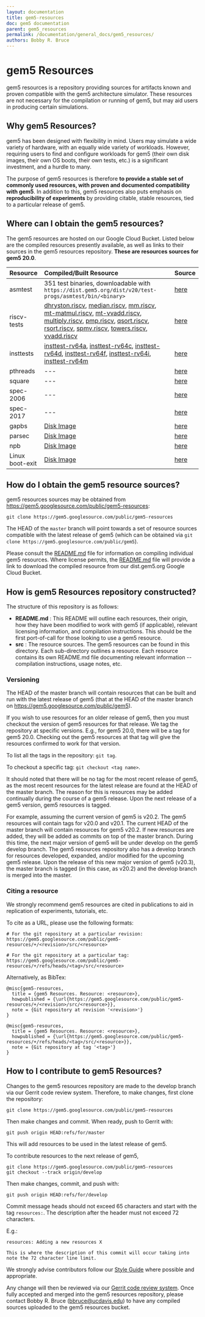 ```yaml
---
layout: documentation
title: gem5-resources
doc: gem5 documentation
parent: gem5_resources
permalink: /documentation/general_docs/gem5_resources/
authors: Bobby R. Bruce
---
```


# gem5 Resources

gem5 resources is a repository providing sources for artifacts known and
proven compatible with the gem5 architecture simulator. These resources
are not necessary for the compilation or running of gem5, but may aid users
in producing certain simulations.

## Why gem5 Resources?

gem5 has been designed with flexibility in mind. Users may simulate a wide
variety of hardware, with an equally wide variety of workloads. However,
requiring users to find and configure workloads for gem5 (their own disk
images, their own OS boots, their own tests, etc.) is a significant
investment, and a hurdle to many.

The purpose of gem5 resources is therefore __to provide a stable set of
commonly used resources, with proven and documented compatibility with gem5__.
In addition to this, gem5 resources also puts emphasis on __reproducibility
of experiments__ by providing citable, stable resources, tied to a particular
release of gem5.

## Where can I obtain the gem5 resources?

The gem5 resources are hosted on our Google Cloud Bucket. Listed below are the
compiled resources presently available, as well as links to their sources in
the gem5 resources repository. **These are resources sources for gem5 20.0**.

|Resource |Compiled/Built Resource |Source |
|:--------|:-----------------------|:------|
|asmtest | 351 test binaries, downloadable with `https://dist.gem5.org/dist/v20/test-progs/asmtest/bin/<binary>` | [here](https://gem5.googlesource.com/public/gem5-resources/+/refs/heads/master/src/asmtest) |
|riscv-tests | [dhryston.riscv](http://dist.gem5.org/dist/v20/test-progs/riscv-tests/dhrystone.riscv), [median.riscv](http://dist.gem5.org/dist/v20/test-progs/riscv-tests/median.riscv), [mm.riscv](http://dist.gem5.org/dist/v20/test-progs/riscv-tests/mm.riscv), [mt-matmul.riscv](http://dist.gem5.org/dist/v20/test-progs/riscv-tests/mt-matmul.riscv), [mt-vvadd.riscv](http://dist.gem5.org/dist/v20/test-progs/riscv-tests/mt-vvadd.riscv), [multiply.riscv](http://dist.gem5.org/dist/v20/test-progs/riscv-tests/multiply.riscv), [pmp.riscv](http://dist.gem5.org/dist/v20/test-progs/riscv-tests/pmp.riscv), [qsort.riscv](http://dist.gem5.org/dist/v20/test-progs/riscv-tests/qsort.riscv), [rsort.riscv](http://dist.gem5.org/dist/v20/test-progs/riscv-tests/rsort.riscv), [spmv.riscv](http://dist.gem5.org/dist/v20/test-progs/riscv-tests/spmv.riscv), [towers.riscv](http://dist.gem5.org/dist/v20/test-progs/riscv-tests/towers.riscv), [vvadd.riscv](http://dist.gem5.org/dist/v20/test-progs/riscv-tests/vvadd.riscv) |[here](https://gem5.googlesource.com/public/gem5-resources/+/refs/heads/master/src/riscv-tests) | 
|insttests | [insttest-rv64a](http://dist.gem5.org/dist/v20/test-progs/insttest/bin/riscv/linux/insttest-rv64a), [insttest-rv64c](http://dist.gem5.org/dist/v20/test-progs/insttest/bin/riscv/linux/insttest-rv64c), [insttest-rv64d](http://dist.gem5.org/dist/v20/test-progs/insttest/bin/riscv/linux/insttest-rv64d), [insttest-rv64f](http://dist.gem5.org/dist/v20/test-progs/insttest/bin/riscv/linux/insttest-rv64f), [insttest-rv64i](http://dist.gem5.org/dist/v20/test-progs/insttest/bin/riscv/linux/insttest-rv64i), [insttest-rv64m](http://dist.gem5.org/dist/v20/test-progs/insttest/bin/riscv/linux/insttest-rv64m) | [here](https://gem5.googlesource.com/public/gem5-resources/+/refs/heads/master/src/insttest) |
|pthreads | --- | [here](https://gem5.googlesource.com/public/gem5-resources/+/refs/heads/master/src/pthreads) |
|square | --- | [here](https://gem5.googlesource.com/public/gem5-resources/+/refs/heads/master/src/square) |
|spec-2006 | --- | [here](https://gem5.googlesource.com/public/gem5-resources/+/refs/heads/master/src/spec-2017) |
|spec-2017 | --- | [here](https://gem5.googlesource.com/public/gem5-resources/+/refs/heads/master/src/spec-2006) |
|gapbs | [Disk Image](http://dist.gem5.org/images/x86/ubuntu-18-04/gapbs) | [here](https://gem5.googlesource.com/public/gem5-resources/+/refs/heads/master/src/gapbs) |
|parsec | [Disk Image](http://dist.gem5.org/images/x86/ubuntu-18-04/parsec) | [here](https://gem5.googlesource.com/public/gem5-resources/+/refs/heads/master/src/parsec) |
|npb | [Disk Image](http://dist.gem5.org/images/x86/ubuntu-18-04/npb) | [here](https://gem5.googlesource.com/public/gem5-resources/+/refs/heads/master/src/npb) |
|Linux boot-exit | [Disk Image](http://dist.gem5.org/images/x86/ubuntu-18-04/boot-exit) |[here](https://gem5.googlesource.com/public/gem5-resources/+/refs/heads/master/src/boot-exit) |

## How do I obtain the gem5 resource sources?

gem5 resources sources may be obtained from
<https://gem5.googlesource.com/public/gem5-resources>:

```
git clone https://gem5.googlesource.com/public/gem5-resources
```

The HEAD of the `master` branch will point towards a set of resource sources
compatible with the latest release of gem5 (which can be obtained via
`git clone https://gem5.googlesource.com/public/gem5`).

Please consult the [README.md](
https://gem5.googlesource.com/public/gem5-resources/+/refs/heads/master/README.md)
file for information on compiling individual gem5 resources. Where license
permits, the [README.md](
https://gem5.googlesource.com/public/gem5-resources/+/refs/heads/master/README.md)
file will provide a link to download the compiled resource from our
dist.gem5.org Google Cloud Bucket.

## How is gem5 Resources repository constructed?

The structure of this repository is as follows:

* **README.md** : This README will outline each resources, their origin,
how they have been modified to work with gem5 (if applicable), relevant
licensing information, and compilation instructions. This should be the first
port-of-call for those looking to use a gem5 resource.
* **src** : The resource sources. The gem5 resources can be found in this
directory. Each sub-directory outlines a resource. Each resource contains its
own README.md file documenting relevant information -- compilation
instructions, usage notes, etc.

### Versioning

The HEAD of the master branch will contain resources that can be built and run
with the latest release of gem5 (that at the HEAD of the master branch on
<https://gem5.googlesource.com/public/gem5>).

If you wish to use resources for an older release of gem5, then you must
checkout the version of gem5 resources for that release. We tag the repository
at specific versions. E.g., for gem5 20.0, there will be a tag for gem5 20.0.
Checking out the gem5 resources at that tag will give the resources confirmed
to work for that version.

To list all the tags in the repository: `git tag`.

To checkout a specific tag: `git checkout <tag name>`.

It should noted that there will be no tag for the most recent release of gem5,
as the most recent resources for the latest release are found at the HEAD
of the master branch. The reason for this is resources may be added continually
during the course of a gem5 release. Upon the next release of a gem5 version,
gem5 resources is tagged.

For example, assuming the current version of gem5 is v20.2. The gem5 resources
will contain tags for v20.0 and v20.1. The current HEAD of the master branch
will contain resources for gem5 v20.2. If new resources are added, they will
be added as commits on top of the master branch. During this time, the next
major version of gem5 will be under develop on the gem5 develop branch. The
gem5 resources repository also has a develop branch for resources developed,
expanded, and/or modified for the upcoming gem5 release. Upon the release of
this new major version of gem5 (v20.3), the master branch is tagged (in this
case, as v20.2) and the develop branch is merged into the master.

### Citing a resource

We strongly recommend gem5 resources are cited in publications to aid in
replication of experiments, tutorials, etc.

To cite as a URL, please use the following formats:

```
# For the git repository at a particular revision:
https://gem5.googlesource.com/public/gem5-resources/+/<revision>/src/<resource>

# For the git repository at a particular tag:
https://gem5.googlesource.com/public/gem5-resources/+/refs/heads/<tag>/src/<resource>
```

Alternatively, as BibTex:

```
@misc{gem5-resources,
  title = {gem5 Resources. Resource: <resource>},
  howpublished = {\url{https://gem5.googlesource.com/public/gem5-resources/+/<revision>/src/<resource>}},
  note = {Git repository at revision '<revision>'}
}

@misc{gem5-resources,
  title = {gem5 Resources. Resource: <resource>},
  howpublished = {\url{https://gem5.googlesource.com/public/gem5-resources/+/refs/heads/<tag>/src/<resource>}},
  note = {Git repository at tag '<tag>'}
}
```

## How to I contribute to gem5 Resources?

Changes to the gem5 resources repository are made to the develop branch via our
Gerrit code review system. Therefore, to make changes, first clone the
repository:

```
git clone https://gem5.googlesource.com/public/gem5-resources
```

Then make changes and commit. When ready, push to Gerrit with:

```
git push origin HEAD:refs/for/master
```

This will add resources to be used in the latest release of gem5.

To contribute resources to the next release of gem5,
```
git clone https://gem5.googlesource.com/public/gem5-resources
git checkout --track origin/develop
```

Then make changes, commit, and push with:

```
git push origin HEAD:refs/for/develop
```

Commit message heads should not exceed 65 characters and start with the tag
`resources:`. The description after the header must not exceed 72 characters.

E.g.:

```
resources: Adding a new resources X

This is where the description of this commit will occur taking into
note the 72 character line limit.
```

We strongly advise contributors follow our [Style Guide](
/documentation/general_docs/development/coding_style/) where
possible and appropriate.

Any change will then be reviewed via our [Gerrit code review system](
https://gem5-review.googlesource.com). Once fully accepted and merged into
the gem5 resources repository, please contact Bobby R. Bruce
([bbruce@ucdavis.edu](mailto:bbruce@ucdavis.edu)) to have any compiled sources
uploaded to the gem5 resources bucket.

